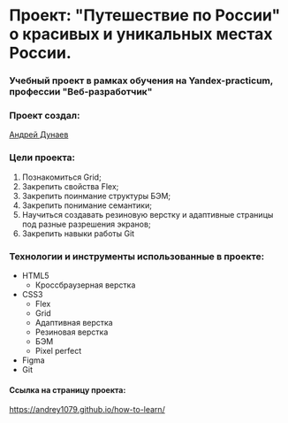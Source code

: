 # Проект: "Путешествие по России" о красивых и уникальных местах России.
### Учебный проект в рамках обучения на Yandex-practicum, профессии "Веб-разработчик"

### Проект создал:
[Андрей Дунаев](https://github.com/Andrey1079)

### Цели проекта:
1. Познакомиться Grid;
2. Закрепить свойства Flex;
3. Закрепить поинмание структуры БЭМ;
4. Закрепить понимание семантики;
6. Научиться создавать резиновую верстку и адаптивные страницы под разные разрешения экранов;
7. Закрепить навыки работы Git
   
### Технологии и инструменты использованные в проекте:
- HTML5
  - Кроссбраузерная верстка
- CSS3
  - Flex
  - Grid
  - Адаптивная верстка
  - Резиновая верстка
  - БЭМ
  - Pixel perfect
- Figma
- Git

#### Ссылка на страницу проекта:
https://andrey1079.github.io/how-to-learn/
